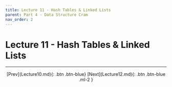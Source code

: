 ```yaml
---
title: Lecture 11 - Hash Tables & Linked Lists
parent: Part 4 - Data Structure Cram
nav_order: 2
---
```


# Lecture 11 - Hash Tables & Linked Lists

***

<span class="fs-4" style="text-align:center; display:block">
[Prev](Lecture10.md){: .btn .btn-blue}
[Next](Lecture12.md){: .btn .btn-blue .ml-2 }
</span>
